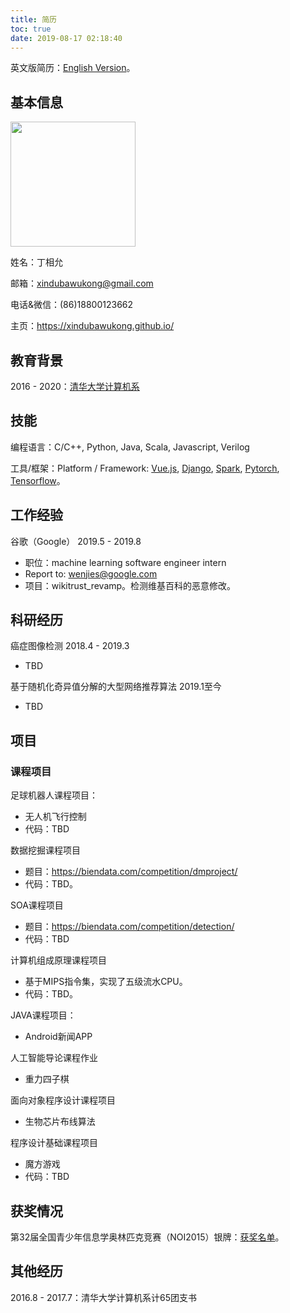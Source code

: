 ```yaml
---
title: 简历
toc: true
date: 2019-08-17 02:18:40
---
```

英文版简历：<a href="https://xindubawukong.github.io/resume-en/">English Version</a>。

## 基本信息

<img src="https://i.postimg.cc/PqfYBbsV/Wechat-IMG14.jpg" height=200>

姓名：丁相允

邮箱：xindubawukong@gmail.com

电话&微信：(86)18800123662

主页：https://xindubawukong.github.io/

## 教育背景

2016 - 2020：<a href="http://www.cs.tsinghua.edu.cn/">清华大学计算机系</a>

## 技能

编程语言：C/C++, Python, Java, Scala, Javascript, Verilog

工具/框架：Platform / Framework: <a href="https://vuejs.org/">Vue.js</a>, <a href="https://www.djangoproject.com/">Django</a>, <a href="https://spark.apache.org/">Spark</a>, <a href="https://pytorch.org/">Pytorch</a>, <a href="https://www.tensorflow.org/">Tensorflow</a>。

## 工作经验

谷歌（Google） 2019.5 - 2019.8

- 职位：machine learning software engineer intern
- Report to: wenjies@google.com
- 项目：wikitrust_revamp。检测维基百科的恶意修改。

## 科研经历

癌症图像检测 2018.4 - 2019.3

- TBD

基于随机化奇异值分解的大型网络推荐算法 2019.1至今

- TBD

## 项目

### 课程项目

足球机器人课程项目：

- 无人机飞行控制
- 代码：TBD

数据挖掘课程项目

- 题目：https://biendata.com/competition/dmproject/
- 代码：TBD。

SOA课程项目

- 题目：https://biendata.com/competition/detection/
- 代码：TBD

计算机组成原理课程项目

- 基于MIPS指令集，实现了五级流水CPU。
- 代码：TBD。

JAVA课程项目：

- Android新闻APP

人工智能导论课程作业

- 重力四子棋

面向对象程序设计课程项目

- 生物芯片布线算法

程序设计基础课程项目

- 魔方游戏
- 代码：TBD

## 获奖情况

第32届全国青少年信息学奥林匹克竞赛（NOI2015）银牌：<a href="http://www.noi.cn/RequireFile.do?fid=GDBMTjQT&attach=n">获奖名单</a>。

## 其他经历

2016.8 - 2017.7：清华大学计算机系计65团支书